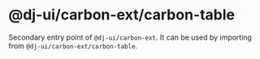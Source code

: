 # @dj-ui/carbon-ext/carbon-table

Secondary entry point of `@dj-ui/carbon-ext`. It can be used by importing from `@dj-ui/carbon-ext/carbon-table`.
